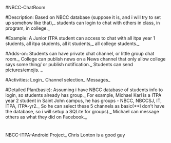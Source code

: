 #NBCC-ChatRoom

#Description: 
Based on NBCC database (suppose it is, and i will try to set up somehow like that),_
students can login to chat with others in class, in program, in college._

#Example:
A  Junior ITPA student can access to chat with all itpa year 1 students, all itpa students, all it students,_
all college students._

#Adds-on: 
Students can have private chat channel, or little group chat room._
College can publish news on a News channel that only allow college says some thing/ or publish notification._
Students can send pictures/emojis. _

#Activities: 
Login_
Channel selection_
Messages_

#Detailed Plan(basic):
Assuming i have NBCC database of students info to login, so students already has group._
For example, Michael Karl is a ITPA year 2 student in Saint John campus, he has groups - NBCC, NBCCSJ, IT, ITPA, ITPA-yr2._
So he can select these 5 channels as basic(**I don't have the database, so i will setup a SQLite for groups)._
Michael can message others as what they did on Facebook._

#
NBCC-ITPA-Android Project_
Chris Lonton is a good guy

